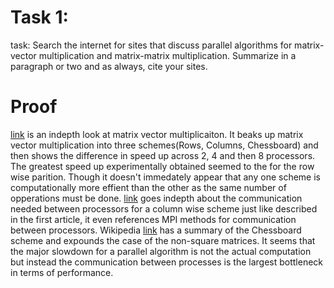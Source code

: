 # Task 1:
task: Search the internet for sites that discuss parallel algorithms for matrix-vector multiplication and matrix-matrix multiplication. Summarize in a paragraph or two and as always, cite your sites.
# Proof

[link](http://www.hpcc.unn.ru/mskurs/ENG/DOC/pp07.pdf) is an indepth look at matrix vector multiplicaiton. It beaks up matrix vector multiplication into three schemes(Rows, Columns, Chessboard) and then shows the difference in speed up across 2, 4 and then 8 processors. The greatest speed up experimentally obtained seemed to the for the row wise parition. Though it doesn't immedately appear that any one scheme is computationally more effient than the other as the same number of opperations must be done. [link](https://www3.nd.edu/~zxu2/acms60212-40212/Lec-07-2.pdf) goes indepth about the communication needed between processors for a column wise scheme just like described in the first article, it even references MPI methods for communication between processors. Wikipedia [link](https://en.wikipedia.org/wiki/Matrix_multiplication_algorithm) has a summary of the Chessboard scheme and expounds the case of the non-square matrices. It seems that the major slowdown for a parallel algorithm is not the actual computation but instead the communication between processes is the largest bottleneck in terms of performance. 
